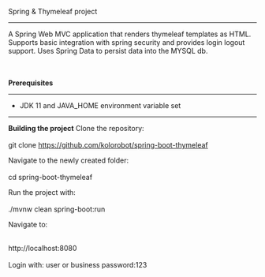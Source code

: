 Spring & Thymeleaf project

<hr></hr>
A Spring Web MVC application that renders thymeleaf templates as HTML. Supports basic integration with spring security and provides login logout support.
Uses Spring Data to persist data into the MYSQL db. 

<br><br>
<b>Prerequisites</b>
<hr></hr>

- JDK 11 and JAVA_HOME environment variable set

<hr></hr>

<b>Building the project</b>
Clone the repository:
<br></br>
git clone https://github.com/kolorobot/spring-boot-thymeleaf

Navigate to the newly created folder:
<br></br>
cd spring-boot-thymeleaf

Run the project with:
<br></br>
./mvnw clean spring-boot:run

Navigate to:<br></br>

http://localhost:8080
<br></br>
Login with: user or business
password:123 
